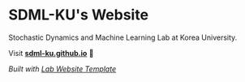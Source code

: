 
# SDML-KU's Website

Stochastic Dynamics and Machine Learning Lab at Korea University.

Visit **[sdml-ku.github.io](https://sdml-ku.github.io)** 🚀

_Built with [Lab Website Template](https://greene-lab.gitbook.io/lab-website-template-docs)_

